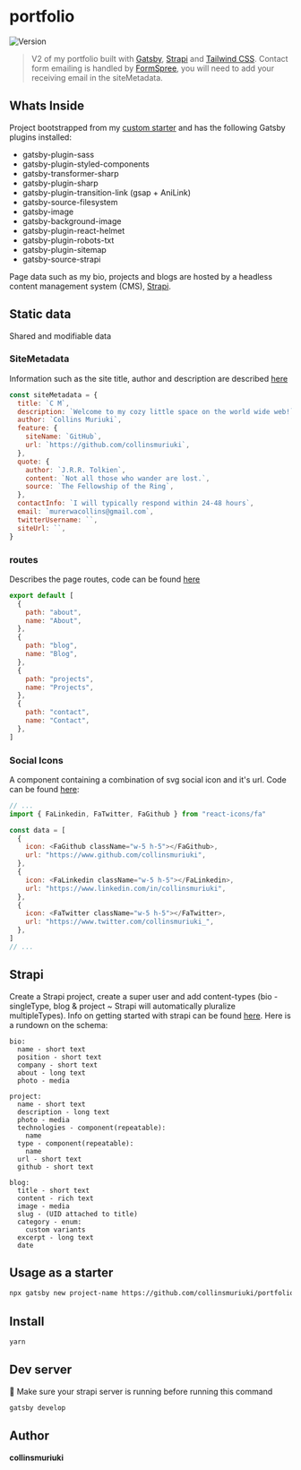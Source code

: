 # portfolio
<p>
  <img alt="Version" src="https://img.shields.io/badge/version-0.1.0-blue.svg?cacheSeconds=2592000" />
</p>

> V2 of my portfolio built with [Gatsby](https://gatsbyjs.org/), [Strapi](https://strapi.io) and [Tailwind CSS](https://tailwindcss.com/). Contact form emailing is handled by [FormSpree](https://formspree.io/), you will need to add your receiving email in the siteMetadata.

## Whats Inside

Project bootstrapped from my [custom starter](https://github.com/collinsmuriuki/my-gatsby-starter) and has the following Gatsby plugins installed:
* gatsby-plugin-sass
* gatsby-plugin-styled-components
* gatsby-transformer-sharp
* gatsby-plugin-sharp
* gatsby-plugin-transition-link (gsap + AniLink)
* gatsby-source-filesystem
* gatsby-image
* gatsby-background-image
* gatsby-plugin-react-helmet
* gatsby-plugin-robots-txt
* gatsby-plugin-sitemap
* gatsby-source-strapi

Page data such as my bio, projects and blogs are hosted by a headless content management system (CMS), [Strapi](https://strapi.io).

## Static data
Shared and modifiable data

### SiteMetadata
Information such as the site title, author and description are described [here](https://github.com/collinsmuriuki/portfolio/blob/master/gatsby-config.js)

```js
const siteMetadata = {
  title: `C M`,
  description: `Welcome to my cozy little space on the world wide web!`,
  author: `Collins Muriuki`,
  feature: {
    siteName: `GitHub`,
    url: `https://github.com/collinsmuriuki`,
  },
  quote: {
    author: `J.R.R. Tolkien`,
    content: `Not all those who wander are lost.`,
    source: `The Fellowship of the Ring`,
  },
  contactInfo: `I will typically respond within 24-48 hours`,
  email: `murerwacollins@gmail.com`,
  twitterUsername: ``,
  siteUrl: ``,
}
```

### routes
Describes the page routes, code can be found [here](https://github.com/collinsmuriuki/portfolio/blob/master/src/constants/routes.js)

```js
export default [
  {
    path: "about",
    name: "About",
  },
  {
    path: "blog",
    name: "Blog",
  },
  {
    path: "projects",
    name: "Projects",
  },
  {
    path: "contact",
    name: "Contact",
  },
]
```

### Social Icons
A component containing a combination of svg social icon and it's url. Code can be found [here](https://github.com/collinsmuriuki/portfolio/blob/master/src/constants/socials.js):

```js
// ...
import { FaLinkedin, FaTwitter, FaGithub } from "react-icons/fa"

const data = [
  {
    icon: <FaGithub className="w-5 h-5"></FaGithub>,
    url: "https://www.github.com/collinsmuriuki",
  },
  {
    icon: <FaLinkedin className="w-5 h-5"></FaLinkedin>,
    url: "https://www.linkedin.com/in/collinsmuriuki",
  },
  {
    icon: <FaTwitter className="w-5 h-5"></FaTwitter>,
    url: "https://www.twitter.com/collinsmuriuki_",
  },
]
// ...
```

## Strapi
Create a Strapi project, create a super user and add content-types (bio - singleType, blog & project ~ Strapi will automatically pluralize multipleTypes). Info on getting started with strapi can be found [here](https://strapi.io/documentation/v3.x/getting-started/quick-start.html#_1-install-strapi-and-create-a-new-project).
Here is a rundown on the schema:
```
bio:
  name - short text 
  position - short text
  company - short text
  about - long text
  photo - media

project:
  name - short text
  description - long text
  photo - media
  technologies - component(repeatable):
    name
  type - component(repeatable):
    name
  url - short text
  github - short text

blog:
  title - short text
  content - rich text
  image - media
  slug - (UID attached to title)
  category - enum:
    custom variants
  excerpt - long text
  date
```

## Usage as a starter

```sh
npx gatsby new project-name https://github.com/collinsmuriuki/portfolio
```

## Install

```sh
yarn
```

## Dev server

🚨 Make sure your strapi server is running  before running this command

```sh
gatsby develop
```

## Author

**collinsmuriuki**